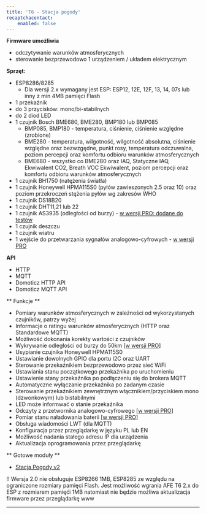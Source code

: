 ```yaml
---
title: 'T6 - Stacja pogody'
recaptchacontact:
    enabled: false
---
```


**Firmware umożliwia**

* odczytywanie warunków atmosferycznych 
* sterowanie bezprzewodowo 1 urządzeniem / układem elektrycznym

**Sprzęt:**
* ESP8286/8285
	* Dla wersji 2.x wymagany jest ESP: ESP12, 12E, 12F, 13, 14, 07s lub inny z min 4MB pamięci Flash 
* 1 przekaźnik
* do 3 przycisków: mono/bi-stabilnych
* do 2 diod LED
* 1 czujnik Bosch BME680, BME280, BMP180 lub BMP085
	* BMP085, BMP180 - temperatura, ciśnienie, ciśnienie względne (zrobione)
	* BME280 - temperatura, wilgotność, wilgotność absolutna, ciśnienie względne oraz bezwzgędne, punkt rosy, temperatura odczuwalna, poziom percepcji oraz komfortu odbioru warunków atmosferycznych
	* BME680 - wszystko co BME280 oraz IAQ, Statyczne IAQ, Ekwiwalent CO2, Breath VOC Ekwiwalent, poziom percepcji oraz komfortu odbioru warunków atmosferycznych 
* 1 czujnik BH1750 (natężenia światła)
* 1 czujnik Honeywell HPMA115S0 (pyłów zawieszonych 2.5 oraz 10) oraz poziom przekroczeń stężenia pyłów wg zakresów WHO
* 1 czujnik DS18B20
* 1 czujnik DHT11,21 lub 22
* 1 czujnik AS3935 (odległości od burzy) - [w wersji PRO: dodane do testów](/postawowe-informacje/wersja-pro)
* 1 czujnik deszczu
* 1 czujnik wiatru
* 1 wejście do przetwarzania sygnałów analogowo-cyfrowych - [w wersji PRO](/postawowe-informacje/wersja-pro)

**API**
* HTTP
* MQTT
* Domoticz HTTP API
* Domoticz MQTT API

** Funkcje **
* Pomiary warunków atmosferycznych w zależności od wykorzystanych czujników, patrzy wyżej
* Informacje o ratingu warunków atmosferycznych (HTTP oraz Standardowe MQTT)
* Możliwość dokonania korekty wartości z czujników
* Wykrywanie odległości od burzy do 50km [[w wersji PRO](/postawowe-informacje/wersja-pro)]
* Usypianie czujnika Honeywell HPMA115S0
* Ustawianie dowolnych GPIO dla portu I2C oraz UART
* Sterowanie przekaźnikiem bezprzewodowo przez sieć WiFi 
* Ustawiania stanu początkowego przekaźnika po uruchomieniu
* Ustawienie stany przekaźnika po podłączeniu się do brokera MQTT
* Automatyczne wyłączanie przekaźnika po zadanym czasie
* Sterowanie przekaźnikiem zewnętrznym włącznikiem/przyciskiem mono (dzwonkowym) lub bistabilnymi
* LED może informwać o stanie przekaźnika
* Odczyty z przetwornika analogowo-cyfrowego [[w wersji PRO](/postawowe-informacje/wersja-pro)]
* Pomiar stanu naładowania baterii [[w wersji PRO](/postawowe-informacje/wersja-pro)]
* Obsługa wiadomości LWT (dla MQTT)
* Konfiguracja przez przeglądarkę w języku PL lub EN
* Możliwość nadania stałego adresu IP dla urządzenia
* Aktualizacja oprogramowania przez przeglądarkę

** Gotowe moduły **
* [Stacja Pogody v2](https://www.smartnydom.pl/weather-station-stacja-pogodowa-v2/)


!! Wersja 2.0 nie obsługuje ESP8266 1MB, ESP8285 ze względu na ograniczone rozmiary pamięci Flash. Jest możliwość wgrania AFE T6 2.x do ESP z rozmiarem pamięći 1MB natomiast nie będzie możliwa aktualizacja firmware przez przeglądarkę www




---